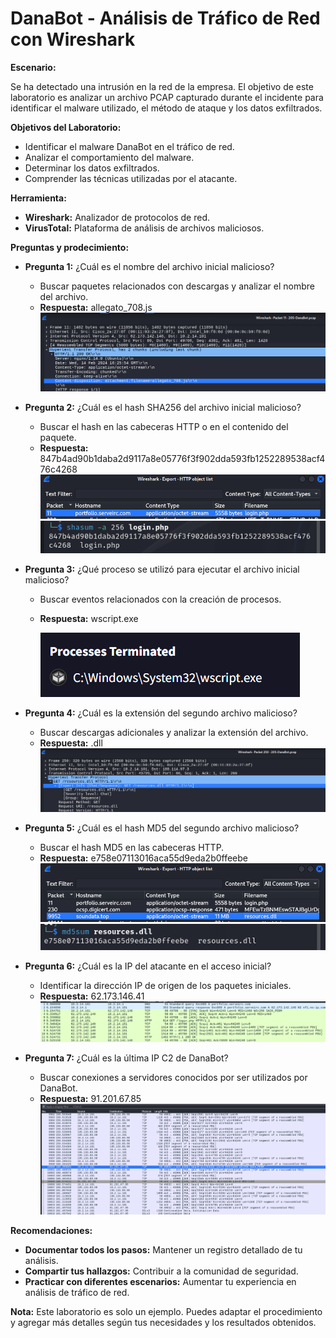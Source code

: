 # DanaBot - Análisis de Tráfico de Red con Wireshark

**Escenario:**

Se ha detectado una intrusión en la red de la empresa. El objetivo de este laboratorio es analizar un archivo PCAP capturado durante el incidente para identificar el malware utilizado, el método de ataque y los datos exfiltrados.

**Objetivos del Laboratorio:**

* Identificar el malware DanaBot en el tráfico de red.
* Analizar el comportamiento del malware.
* Determinar los datos exfiltrados.
* Comprender las técnicas utilizadas por el atacante.

**Herramienta:**
* **Wireshark:** Analizador de protocolos de red.
* **VirusTotal:** Plataforma de análisis de archivos maliciosos.

**Preguntas y prodecimiento:**
   * **Pregunta 1:** ¿Cuál es el nombre del archivo inicial malicioso?
     * Buscar paquetes relacionados con descargas y analizar el nombre del archivo.
     * **Respuesta:** allegato_708.js
       ![Pregunta1](https://github.com/Shispopo/Laboratorios-Ciberseguridad/blob/main/Cyberdefenders/DanaBot/Imagenes/1.png)
      
   * **Pregunta 2:** ¿Cuál es el hash SHA256 del archivo inicial malicioso?
     * Buscar el hash en las cabeceras HTTP o en el contenido del paquete.
     * **Respuesta:** 847b4ad90b1daba2d9117a8e05776f3f902dda593fb1252289538acf476c4268
       ![Pregunta2](https://github.com/Shispopo/Laboratorios-Ciberseguridad/blob/main/Cyberdefenders/DanaBot/Imagenes/2.1.png)
       ![Pregunta2.2](https://github.com/Shispopo/Laboratorios-Ciberseguridad/blob/main/Cyberdefenders/DanaBot/Imagenes/2.2.png)
       
   * **Pregunta 3:** ¿Qué proceso se utilizó para ejecutar el archivo inicial malicioso?
     * Buscar eventos relacionados con la creación de procesos.
     * **Respuesta:** wscript.exe
       
       ![Pregunta3](https://github.com/Shispopo/Laboratorios-Ciberseguridad/blob/main/Cyberdefenders/DanaBot/Imagenes/3.png)
       
   * **Pregunta 4:** ¿Cuál es la extensión del segundo archivo malicioso?
     * Buscar descargas adicionales y analizar la extensión del archivo.
     * **Respuesta:** .dll
       ![Pregunta4](https://github.com/Shispopo/Laboratorios-Ciberseguridad/blob/main/Cyberdefenders/DanaBot/Imagenes/4.png)
       
   * **Pregunta 5:** ¿Cuál es el hash MD5 del segundo archivo malicioso?
     * Buscar el hash MD5 en las cabeceras HTTP.
     * **Respuesta:** e758e07113016aca55d9eda2b0ffeebe
       ![Pregunta 5](https://github.com/Shispopo/Laboratorios-Ciberseguridad/blob/main/Cyberdefenders/DanaBot/Imagenes/5.1.png)
       ![Pregunta5.2](https://github.com/Shispopo/Laboratorios-Ciberseguridad/blob/main/Cyberdefenders/DanaBot/Imagenes/5.2.png)
       
   * **Pregunta 6:** ¿Cuál es la IP del atacante en el acceso inicial?
     * Identificar la dirección IP de origen de los paquetes iniciales.
     * **Respuesta:** 62.173.146.41
       ![Pregunta 6](https://github.com/Shispopo/Laboratorios-Ciberseguridad/blob/main/Cyberdefenders/DanaBot/Imagenes/6.png)
       
   * **Pregunta 7:** ¿Cuál es la última IP C2 de DanaBot?
     * Buscar conexiones a servidores conocidos por ser utilizados por DanaBot.
     * **Respuesta:** 91.201.67.85
       ![Pregunta7](https://github.com/Shispopo/Laboratorios-Ciberseguridad/blob/main/Cyberdefenders/DanaBot/Imagenes/7.png)

**Recomendaciones:**

* **Documentar todos los pasos:** Mantener un registro detallado de tu análisis.
* **Compartir tus hallazgos:** Contribuir a la comunidad de seguridad.
* **Practicar con diferentes escenarios:** Aumentar tu experiencia en análisis de tráfico de red.

**Nota:** Este laboratorio es solo un ejemplo. Puedes adaptar el procedimiento y agregar más detalles según tus necesidades y los resultados obtenidos.
